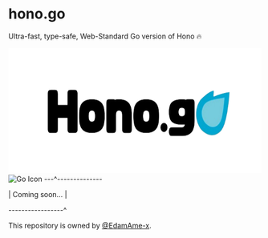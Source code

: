 # hono.go
Ultra-fast, type-safe, Web-Standard Go version of Hono 🔥

<img src="/assets/hero.png" height="250" alt="icon" />
<img src="https://www.svgrepo.com/show/373635/go-gopher.svg" alt="Go Icon" height="50" />
---^--------------  

| Coming soon... |  

-----------------^  

This repository is owned by [@EdamAme-x](//github.com/EdamAme-x).
